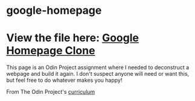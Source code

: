# google-homepage 
# View the file here: [Google Homepage Clone](https://dgavlock.github.io/google-homepage/)

This page is an Odin Project assignment where I needed to deconstruct a webpage and build it again.
I don't suspect anyone will need or want this, but feel free to do whatever makes you happy!


From The Odin Project's [curriculum](http://www.theodinproject.com/courses/web-development-101/lessons/html-css)
